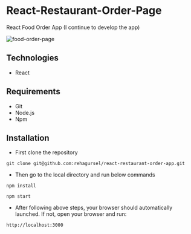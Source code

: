 # React-Restaurant-Order-Page

React Food Order App (I continue to develop the app)


![food-order-page](https://res.cloudinary.com/di3ejxszt/image/upload/v1651667191/Portfolio/react-restaurant-order-page/Screen_Shot_2022-05-04_at_15.23.58_incri2.png)


## Technologies

- React

## Requirements

- Git
- Node.js
- Npm

## Installation

* First clone the repository

```
git clone git@github.com:rehagursel/react-restaurant-order-app.git
```

* Then go to the local directory and run below commands

```
npm install

npm start
```

* After following above steps, your browser should automatically launched. If not, open your browser and run:

```
http://localhost:3000
```

